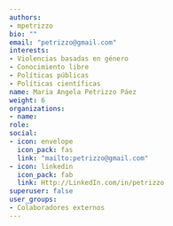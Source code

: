 ```yaml
---
authors:
- mpetrizzo
bio: ""
email: "petrizzo@gmail.com"
interests:
- Violencias basadas en género
- Conocimiento libre
- Políticas públicas
- Políticas científicas 
name: Maria Angela Petrizzo Páez 
weight: 6
organizations:
- name: 
role: 
social:
- icon: envelope
  icon_pack: fas
  link: "mailto:petrizzo@gmail.com"
- icon: linkedin
  icon_pack: fab
  link: Http://LinkedIn.com/in/petrizzo
superuser: false
user_groups:
- Colaboradores externos
---
```

